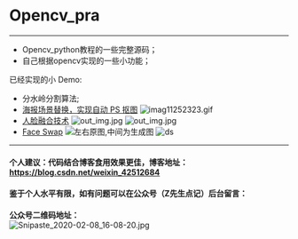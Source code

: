 # Opencv_pra
----
* Opencv_python教程的一些完整源码；
* 自己根据opencv实现的一些小功能；

已经实现的小 Demo:
* 分水岭分割算法;
* [海报场景替换，实现自动 PS 抠图](https://github.com/Largefreedom/Opencv_pra/tree/master/Hompography)
![imag11252323.gif](http://ww1.sinaimg.cn/large/007wRTdIgy1gf283mfwp3g30ox0ffwri.gif)
* [人脸融合技术](https://github.com/Largefreedom/Opencv_pra/tree/master/Face%20Morph)
![out_img.jpg](http://ww1.sinaimg.cn/large/007wRTdIly1gfj0hq4pcqj31e00m8qfn.jpg)
![out_img.jpg](http://ww1.sinaimg.cn/large/007wRTdIly1gfj0kety6mj31e00m8amq.jpg)
* [Face Swap](https://github.com/Largefreedom/Opencv_pra/tree/master/Face%20Swap)
![左右原图,中间为生成图](http://ww1.sinaimg.cn/large/007wRTdIly1gfklo9tgktj32dc0sg1bg.jpg)
![ds](http://ww1.sinaimg.cn/large/007wRTdIly1gfklyhjciqj315o0dwwj3.jpg)

----
#### 个人建议：代码结合博客食用效果更佳，博客地址：https://blog.csdn.net/weixin_42512684

#### 鉴于个人水平有限，如有问题可以在公众号（Z先生点记）后台留言：

**公众号二维码地址：**
<br>
![Snipaste_2020-02-08_16-08-20.jpg](http://ww1.sinaimg.cn/large/007wRTdIly1gbp24g2fhlj30kc07a0th.jpg)

